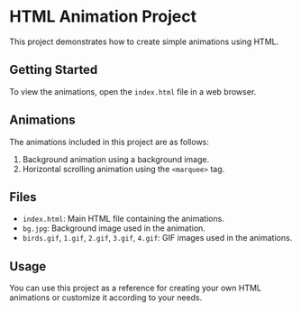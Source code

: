# HTML Animation Project

This project demonstrates how to create simple animations using HTML.

## Getting Started

To view the animations, open the `index.html` file in a web browser.

## Animations

The animations included in this project are as follows:

1. Background animation using a background image.
2. Horizontal scrolling animation using the `<marquee>` tag.

## Files

- `index.html`: Main HTML file containing the animations.
- `bg.jpg`: Background image used in the animation.
- `birds.gif`, `1.gif`, `2.gif`, `3.gif`, `4.gif`: GIF images used in the animations.

## Usage

You can use this project as a reference for creating your own HTML animations or customize it according to your needs.

